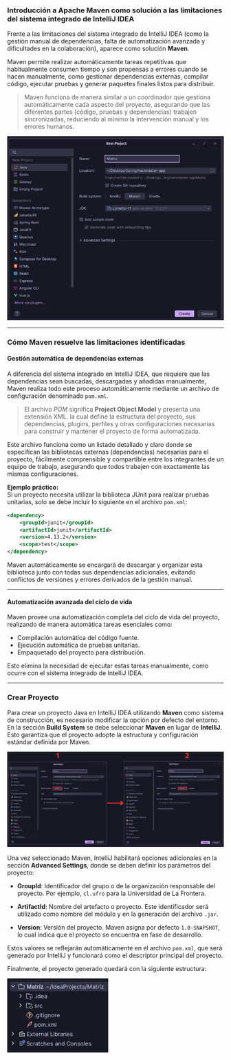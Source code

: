 ### Introducción a Apache Maven como solución a las limitaciones del sistema integrado de IntelliJ IDEA

Frente a las limitaciones del sistema integrado de IntelliJ IDEA (como la gestión manual de dependencias, falta de automatización avanzada y dificultades en la colaboración), aparece como solución **Maven**.

Maven permite realizar automáticamente tareas repetitivas que habitualmente consumen tiempo y son propensas a errores cuando se hacen manualmente, como gestionar dependencias externas, compilar código, ejecutar pruebas y generar paquetes finales listos para distribuir.

> Maven funciona de manera similar a un coordinador que gestiona automáticamente cada aspecto del proyecto, asegurando que las diferentes partes (código, pruebas y dependencias) trabajen sincronizadas, reduciendo al mínimo la intervención manual y los errores humanos.

![[CrearMaven.png]](../Fotos/CrearMaven.png)

---
### Cómo Maven resuelve las limitaciones identificadas

#### Gestión automática de dependencias externas

A diferencia del sistema integrado en IntelliJ IDEA, que requiere que las dependencias sean buscadas, descargadas y añadidas manualmente, Maven realiza todo este proceso automáticamente mediante un archivo de configuración denominado `pom.xml`.
 
> El archivo *POM* significa **Project Object Model** y presenta una extensión XML. la cual define la estructura del proyecto, sus dependencias, plugins, perfiles y otras configuraciones necesarias para construir y mantener el proyecto de forma automatizada.

Este archivo funciona como un listado detallado y claro donde se especifican las bibliotecas externas (dependencias) necesarias para el proyecto, fácilmente comprensible y compartible entre los integrantes de un equipo de trabajo, asegurando que todos trabajen con exactamente las mismas configuraciones.

**Ejemplo práctico:**  
Si un proyecto necesita utilizar la biblioteca JUnit para realizar pruebas unitarias, solo se debe incluir lo siguiente en el archivo `pom.xml`:

```xml
<dependency>
    <groupId>junit</groupId>
    <artifactId>junit</artifactId>
    <version>4.13.2</version>
    <scope>test</scope>
</dependency>
```

Maven automáticamente se encargará de descargar y organizar esta biblioteca junto con todas sus dependencias adicionales, evitando conflictos de versiones y errores derivados de la gestión manual.

---
#### Automatización avanzada del ciclo de vida

Maven provee una automatización completa del ciclo de vida del proyecto, realizando de manera automática tareas esenciales como:

  - Compilación automática del código fuente.
  - Ejecución automática de pruebas unitarias.
  - Empaquetado del proyecto para distribución.

Esto elimina la necesidad de ejecutar estas tareas manualmente, como ocurre con el sistema integrado de IntelliJ IDEA.

---
### Crear Proyecto

Para crear un proyecto Java en IntelliJ IDEA utilizando **Maven** como sistema de construcción, es necesario modificar la opción por defecto del entorno. En la sección **Build System** se debe seleccionar **Maven** en lugar de **IntelliJ**. Esto garantiza que el proyecto adopte la estructura y configuración estándar definida por Maven.

![[IntelliJ-Maven.png]](../Fotos/IntelliJ-Maven.png)

Una vez seleccionado Maven, IntelliJ habilitará opciones adicionales en la sección **Advanced Settings**, donde se deben definir los parámetros del proyecto:

- **GroupId**: Identificador del grupo o de la organización responsable del proyecto. Por ejemplo, `cl.ufro` para la Universidad de La Frontera.

- **ArtifactId**: Nombre del artefacto o proyecto. Este identificador será utilizado como nombre del módulo y en la generación del archivo `.jar`.

- **Version**: Versión del proyecto. Maven asigna por defecto `1.0-SNAPSHOT`, lo cual indica que el proyecto se encuentra en fase de desarrollo.

Estos valores se reflejarán automáticamente en el archivo `pom.xml`, que será generado por IntelliJ y funcionará como el descriptor principal del proyecto.

Finalmente, el proyecto generado quedará con la siguiente estructura:

![[EstructuraProyectoMaven.png]](../Fotos/EstructuraProyectoMaven.png)
